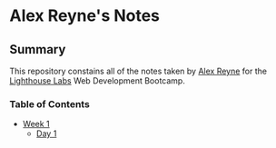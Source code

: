 # Alex Reyne's Notes

## Summary

This repository constains all of the notes taken by [Alex Reyne](https://github.com/Alex-Reyne) for the
[Lighthouse Labs](https://www.lighthouselabs.ca/) Web Development Bootcamp.

### Table of Contents

* [Week 1](Week_1)
  * [Day 1](Week_1/Day_1)